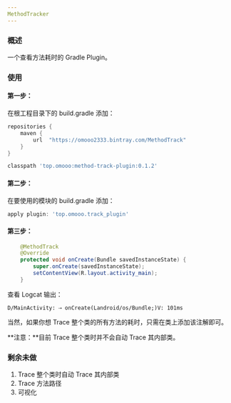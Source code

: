 ```yaml
---
MethodTracker
---
```


### 概述

一个查看方法耗时的 Gradle Plugin。

### 使用

#### 第一步：

在根工程目录下的 build.gradle 添加：

```groovy
repositories {
	maven {
		url  "https://omooo2333.bintray.com/MethodTrack"
	}
}
```

```groovy
classpath 'top.omooo:method-track-plugin:0.1.2'
```

#### 第二步：

在要使用的模块的 build.gradle 添加：

```groovy
apply plugin: 'top.omooo.track_plugin'
```

#### 第三步：

```java
    @MethodTrack
    @Override
    protected void onCreate(Bundle savedInstanceState) {
        super.onCreate(savedInstanceState);
        setContentView(R.layout.activity_main);
    }
```

查看 Logcat 输出：

```
D/MainActivity: ⇢ onCreate(Landroid/os/Bundle;)V: 101ms
```

当然，如果你想 Trace 整个类的所有方法的耗时，只需在类上添加该注解即可。

**注意：**目前 Trace 整个类时并不会自动 Trace 其内部类。

### 剩余未做

1. Trace 整个类时自动 Trace 其内部类
2. Trace 方法路径
3. 可视化
